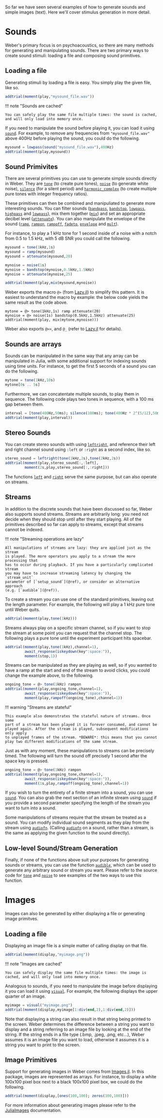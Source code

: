 So far we have seen several examples of how to generate sounds and simple images (text). Here we'll cover stimulus generation in more detail.

# Sounds

Weber's primary focus is on psychoacoustics, so there are many methods for
generating and manipulating sounds. There are two primary ways to create sound
stimuli: loading a file and composing sound primitives.

## Loading a file

Generating stimuli by loading a file is easy. You simply play the given file, like so.

```julia
addtrial(moment(play,"mysound_file.wav"))
```

!!! note "Sounds are cached"

    You can safely play the same file multiple times: the sound is cached, and will only load into memory once.

If you need to manipulate the sound before playing it, you can load it using [`sound`](@ref).  For example, to remove any frequencies from `"mysound_file.wav"` above 400Hz before playing the sound, you could do the following.

```julia
mysound = lowpass(sound("mysound_file.wav"),400Hz)
addtrial(moment(play,mysound))
```

## Sound Primivites

There are several primitives you can use to generate simple sounds directly in Weber. They are [`tone`](@ref) (to create pure tones), [`noise`](@ref) (to generate white noise), [`silence`](@ref) (for a silent period) and [`harmonic_complex`](@ref) (to create multiple pure tones with integer frequency ratios).

These primitives can then be combined and manipuliated to generate more interesting sounds. You can filter sounds ([`bandpass`](@ref), [`bandstop`](@ref), [`lowpass`](@ref), [`highpass`](@ref) and [`lowpass`](@ref)), mix them together ([`mix`](@ref)) and set an appropriate decibel level ([`attenuate`](@ref)). You can also manipulate the envelope of the sound ([`ramp`](@ref), [`rampon`](@ref), [`rampoff`](@ref), [`fadeto`](@ref), [`envelope`](@ref) and [`mult`](@ref)).

For instance, to play a 1 kHz tone for 1 second inside of a noise with a notch from 0.5 to 1.5 kHz, with 5 dB SNR you could call the following.

```julia
mysound = tone(1kHz,1s)
mysound = ramp(mysound)
mysound = attenuate(mysound,20)

mynoise = noise(1s)
mynoise = bandstop(mynoise,0.5kHz,1.5kHz)
mynoise = attenuate(mynoise,25)

addtrial(moment(play,mix(mysound,mynoise))
```

Weber exports the macro `@>` (from [Lazy.jl](https://github.com/MikeInnes/Lazy.jl#macros)) to simplify this pattern. It is easiest to understand the macro by example: the below code yields the same result as the code above.

```juila
mytone = @> tone(1kHz,1s) ramp attenuate(20)
mynoise = @> noise(1s) bandstop(0.5kHz,1.5kHz) attenuate(25)
addtrial(moment(play, mix(mytone,mynoise)))
```

Weber also exports `@>>`, and `@_` (refer to [Lazy.jl](https://github.com/MikeInnes/Lazy.jl#macros) for details).

## Sounds are arrays
Sounds can be manipulated in the same way that any array can be manipulated in Julia, with some additional support for indexing sounds using time units. For instance, to get the first 5 seconds of a sound you can do the following.

```julia
mytone = tone(1kHz,10s)
mytone[0s .. 5s]
```

Furthermore, we can concatentate multiple sounds, to play them in sequence. The
following code plays two tones in sequence, with a 100 ms gap between them.

```julia
interval = [tone(400Hz,50ms); silence(100ms); tone(400Hz * 2^(5/12),50ms)]
addtrial(moment(play,interval))
```

## Stereo Sounds

You can create stereo sounds with using [`leftright`](@ref), and reference their left and right channel sound using `:left` or `:right` as a second index, like so.

```julia
stereo_sound = leftright(tone(1kHz,2s),tone(2kHz,2s))
addtrial(moment(play,stereo_sound[:,:left],
         moment(2s,play,stereo_sound[:,:right]))
```

The functions [`left`](@ref) and [`right`](@ref) serve the same purpose, but can also operate on streams.

## Streams

In addition to the discrete sounds that have been discussed so far, Weber also
supports sound streams. Streams are arbitrarily long: you need not decide when
they should stop until after they start playing. All of the primitives described
so far can apply to streams, except that streams cannot be indexed.

!!! note "Streaming operations are lazy"

    All manipulations of streams are lazy: they are applied just as the stream
    is played. The more operators you apply to a stream the more processing that
    has to occur during playback. If you have a particularly complicated stream
    you may have to increase streaming latency by changing the `stream_unit`
    parameter of [`setup_sound`](@ref), or consider an alternative approach
    (e.g. [`audible`](@ref)).

To create a stream you can use one of the standard primitives, leaving out the
length parameter. For example, the following will play a 1 kHz pure tone until Weber quits.

```julia
addtrial(moment(play,tone(1kHz)))
```

Streams always play on a specific stream channel, so if you want to stop the stream at some point you can request that the channel stop. The following plays a pure tone until the experiment participant hits spacebar.

```julia
addtrial(moment(play,tone(1kHz),channel=1),
         await_response(iskeydown(key":space:")),
         moment(stop,1))
```

Streams can be manipulated as they are playing as well, so if you wanted to have a ramp at the start and end of the stream to avoid clicks, you could change the example above, to the following.

```julia
ongoing_tone = @> tone(1kHz) rampon
addtrial(moment(play,ongoing_tone,channel=1),
         await_response(iskeydown(key":space:")),
         moment(play,rampoff(ongoing_tone),channel=1))
```

!!! warning "Streams are stateful"

    This example also demonstrates the stateful nature of streams. Once some
    part of a stream has been played it is forever consumed, and cannot be
    played again. After the stream is played, subsequent modifications only apply
    to unplayed frames of the stream. *BEWARE*: this means that you cannot
    play two different modifications of the same stream.

Just as with any moment, these manipulations to streams can be precisely timed. The following will turn the sound off precisely 1 second after the space key is pressed.


```julia
ongoing_tone = @> tone(1kHz) rampon
addtrial(moment(play,ongoing_tone,channel=1),
         await_response(iskeydown(key":space:")),
         moment(1s,play,rampoff(ongoing_tone),channel=1))
```

If you wish to turn the entirety of a finite stream into a sound, you can use [`sound`](@ref). You can also grab the next section of an infinite stream using [`sound`](@ref) if you provide a second parameter specifying the length of the stream you want to turn into a sound.

Some manipulations of streams require that the stream be treated as a sound. You
can modify individual sound segments as they play from the stream using
[`audiofn`](@ref). (Calling [`audiofn`](@ref) on a sound, rather than a stream, is the same as applying the given function to the sound directly).

## Low-level Sound/Stream Generation

Finally, if none of the functions above suit your purposes for generating sounds or streams, you can use the function [`audible`](@ref), which can be used to generate any arbitrary sound or stream you want. Please refer to the source code for [`tone`](@ref) and [`noise`](@ref) to see examples of the two ways to use this function.

# Images

Images can also be generated by either displaying a file or generating image primitves.

## Loading a file

Displaying an image file is a simple matter of calling display on that file.

```julia
addtrial(moment(display,"myimage.png"))
```

!!! note "Images are cached"

    You can safely display the same file multiple times: the image is cached, and will only load into memory once.

Analogous to sounds, if you need to manipulate the image before displaying it you can load it using [`visual`](@ref). For example, the following displays the upper quarter of an image.

```julia
myimage = visual("myimage.png")
addtrial(moment(display,myimage[1:div(end,2),1:div(end,2)]))
```

Note that displaying a string can also result in that string being printed to the screen. Weber determines the difference between a string you want to display and a string referring to an image file by looking at the end of the string. If the string ends in a file type (.bmp, .jpeg, .png, etc...), Weber assumes it is an image file you want to load, otherwise it assumes it is a string you want to print to the screen. 

## Image Primitives

Support for generating images in Weber comes from [Images.jl](https://github.com/JuliaImages/Images.jl). In this package, images are represented as arrays. For instance, to display a white 100x100 pixel box next to a black 100x100 pixel box, we could do the following.

```julia
addtrial(moment(display,[ones(100,100); zeros(100,100)]))
```

For more information about generating images please refer to the [JuliaImages](http://juliaimages.github.io/latest/) documentation.
